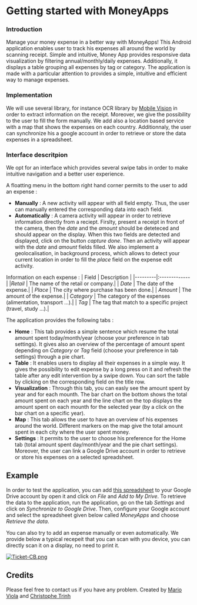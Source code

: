 # Getting started with MoneyApps

### Introduction

Manage your money expense in a better way with MoneyApps!
This Android application enables user to track his expenses all around the world by scanning receipt. Simple and intuitive, Money App provides responsive data visualization by filtering annual/monthly/daily expenses. Additionally, it displays a table grouping all expenses by tag or category. The application is made with a particular attention to provides a simple, intuitive and efficient way to manage expenses.

### Implementation

We will use several library, for instance OCR library by [Mobile Vision](https://developers.google.com/vision/) in order to extract information on the receipt. Moreover, we give the possibility to the user to fill the form manually. We add also a location based service with a map that shows the expenses on each country. Additionnaly, the user can synchronize his a google account in order to retrieve or store the data expenses in a spreadsheet.

### Interface descritpion

We opt for an interface which provides several swipe tabs in order to make intuitive navigation and a better user experience.

A floatting menu in the bottom right hand corner permits to the user to add an expense :
- **Manually** : A new activity will appear with all field empty. Thus, the user can manually entered the corresponding data into each field.
- **Automatically** : A camera activity will appear in order to retrieve information directly from a reciept. Firslty, present a receipt in front of the camera, then the *date* and the *amount* should be deteteced and should appear on the display. When this two fields are detected and displayed, click on the button *capture done*. Then an activity will appear with the *date* and *amount* fields filled. We also implement a geolocalisation, in background process, which allows to detect your current location in order to fill the *place* field on the expense edit activity.

Information on each expense :
| Field   | Description |
|---------|:-------------|
|*Retail* | The name of the retail or company.|
| *Date* | The date of the expense.|
| *Place* | The city where purchase has been done.|
| *Amount* | The amount of the expense.|
| *Category* | The category of the expenses (alimentation, transport ...).|
| *Tag* | The tag that match to a specific project (travel, study ...).|

The application provides the following tabs :
- **Home** : This tab provides a simple sentence which resume the total amount spent today/month/year (choose your preference in tab settings). It gives also an overview of the percentage of amount spent depending on *Category* or *Tag* field (choose your preference in tab settings) through a pie chart.
- **Table** : It enables users to display all their expenses in a simple way. It gives the possibility to edit expense by a long press on it and refresh the table after any edit intervention by a swipe down. You can sort the table by clicking on the corresponding field on the title row.
- **Visualization** : Through this tab, you can easly see the amount spent by year and for each mounth. The bar chart on the bottom shows the total amount spent on each year and the line chart on the top displays the amount spent on each mounth for the selected year (by a click on the bar chart on a specific year).
- **Map** : This tab allows the user to have an overview of his expenses around the world. Different markers on the map give the total amount spent in each city where the user spent money.
- **Settings** : It permits to the user to choose his preference for the Home tab (total amount spent day/month/year and the pie chart settings). Moreover, the user can link a Google Drive account in order to retrieve or store his expenses on a selected spreadsheet.

## Example 

In order to test the application, you can add [this spreadsheet](https://docs.google.com/spreadsheets/d/1DkZDt4gOWuzHNH0oxkb8jx-i4B2_tQshF_dHFFPJHZc/edit?usp=sharing) to your Google Drive account by open it and click on *File* and *Add to My Drive*. To retrieve the data to the application, run the application, go on the tab *Settings* and click on *Synchronize to Google Drive*. Then, configure your Google account and select the spreadsheet given below called *MoneyApps* and choose *Retrieve the data*.

You can also try to add an expense manually or even automatically. We provide below a typical recepeit that you can scan with you device, you can directly scan it on a display, no need to print it.

[![Ticket-CB.png](https://s23.postimg.org/u121357bf/Ticket_CB.png)](https://postimg.org/image/5xb9euouf/)


## Credits

Please feel free to contact us if you have any problem.
Created by [Mario Viola](<mario_viola@hotmail.fr>) and [Christophe Trinh](<christophe.trinh.94@gmail.com>)